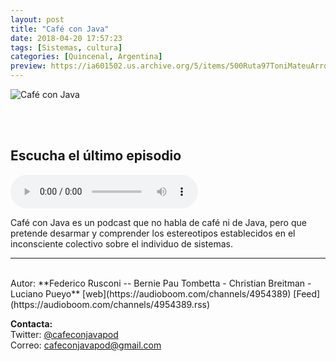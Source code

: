 ```yaml
---
layout: post
title: "Café con Java"
date: 2018-04-20 17:57:23
tags: [Sistemas, cultura]
categories: [Quincenal, Argentina]
preview: https://ia601502.us.archive.org/5/items/500Ruta97ToniMateuArrom/300cafeConJavaPodcast.png
---
```


![Café con Java](https://ia601502.us.archive.org/5/items/500Ruta97ToniMateuArrom/500cafeConJavaPodcast.png)

<br/>
<br/>

## Escucha el último episodio

<!--reproductor-feed=https://audioboom.com/channels/4954389.rss-->
<!--reproductor-start-->
<audio id="audio" preload="auto" controls="" src="https://audioboom.com/posts/6801603.mp3?modified=1523862548&source=rss&stitched=1"></audio>
<!--reproductor-end-->

Café con Java es un podcast que no habla de café ni de Java, pero que pretende desarmar y comprender los estereotipos establecidos en el inconsciente colectivo sobre el individuo de sistemas.  

_ _ _
<br>
Autor: **Federico Rusconi -- Bernie Pau Tombetta - Christian Breitman - Luciano Pueyo**  
[web](https://audioboom.com/channels/4954389)  
[Feed](https://audioboom.com/channels/4954389.rss)  



**Contacta:**  
Twitter: [@cafeconjavapod](https://twitter.com/cafeconjavapod)  
Correo: [cafeconjavapod@gmail.com](mailto:cafeconjavapod@gmail.com)  

